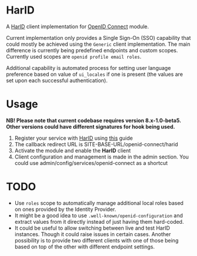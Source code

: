 # HarID

A [HarID](https://harid.ee) client implementation for
[OpenID Connect](https://www.drupal.org/project/openid_connect) module.

Current implementation only provides a Single Sign-On (SSO) capability that
could mostly be achieved using the `Generic` client implementation. The main
difference is currently being predefined endpoints and custom scopes. Currently
used scopes are `openid profile email roles`.

Additional capability is automated process for setting user language preference
based on value of `ui_locales` if one is present (the values are set upon each
successful authentication).

# Usage

**NB! Please note that current codebase requires version 8.x-1.0-beta5.
Other versions could have different signatures for hook being used.**

1. Register your service with [HarID]() using
[this](https://harid.ee/en/pages/dev-info) guide
  1. The callback redirect URL is SITE-BASE-URL/openid-connect/harid
1. Activate the module and enable the **HarID** client
  1. Client configuration and management is made in the admin section. You could
  use admin/config/services/openid-connect as a shortcut

# TODO

* Use `roles` scope to automatically manage additional local roles based on ones
provided by the Identity Provider.
* It might be a good idea to use `.well-known/openid-configuration` and
extract values from it directly instead of just having them hard-coded.
* It could be useful to allow switching between live and test HarID instances.
Though it could raise issues in certain cases. Another possibility is to provide
two different clients with one of those being based on top of the other with
different endpoint settings.
